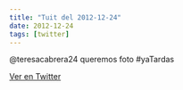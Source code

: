 ```yaml
---
title: "Tuit del 2012-12-24"
date: 2012-12-24
tags: [twitter]
---
```


@teresacabrera24 queremos foto #yaTardas



[Ver en Twitter](https://twitter.com/i/web/status/283202257074417665)
